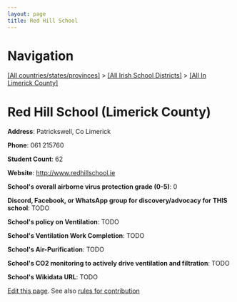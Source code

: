```yaml
---
layout: page
title: Red Hill School
---
```

# Navigation

[[All countries/states/provinces]](../../..) > [[All Irish School Districts]](../..) > [[All In Limerick County]](..)

# Red Hill School (Limerick County)

**Address**: Patrickswell, Co Limerick

**Phone**: 061 215760

**Student Count**: 62

**Website**: <http://www.redhillschool.ie>

**School's overall airborne virus protection grade (0-5)**: 0

**Discord, Facebook, or WhatsApp group for discovery/advocacy for THIS school**: TODO

**School's policy on Ventilation**: TODO

**School's Ventilation Work Completion**: TODO

**School's Air-Purification**: TODO

**School's CO2 monitoring to actively drive ventilation and filtration**: TODO

**School's Wikidata URL**: TODO


[Edit this page](https://github.com/ventilate-schools/Ireland/edit/main/./Limerick_County/Red_Hill_School.md). See also [rules for contribution](../../../contribution-rules/)